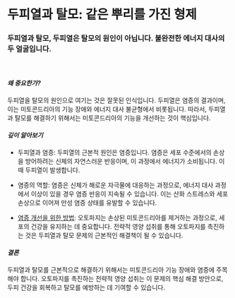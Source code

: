 # 두피열과 탈모: 같은 뿌리를 가진 형제

### 두피열과 탈모, 두피열은 탈모의 원인이 아닙니다. 불완전한 에너지 대사의 두 얼굴입니다.   
　   
#### ***왜 중요한가?***  
두피열을 탈모의 원인으로 여기는 것은 잘못된 인식입니다. 두피열은 염증의 결과이며, 이는 미토콘드리아의 기능 장애와 에너지 대사 불균형에서 비롯됩니다. 따라서, 두피열과 탈모를 해결하기 위해서는 미토콘드리아의 기능을 개선하는 것이 핵심입니다.  
  
#### ***깊이 알아보기***

 - 두피열과 염증: 두피열의 근본적 원인은 염증입니다. 염증은 세포 수준에서의 손상을 방어하려는 신체의 자연스러운 반응이며, 이 과정에서 에너지가 소비됩니다. 이때 두피열이 발생합니다.  
  
 - 염증의 역할: 염증은 신체가 해로운 자극물에 대응하는 과정으로, 에너지 대사 과정에서 이상이 있을 경우 염증 반응이 지속될 수 있습니다. 이는 산화 스트레스와 세포 손상으로 이어져 만성 염증 상태를 유발할 수 있습니다.  
  
 - [염증 개선을 위한 방법](/m04/m0407/m040703): 오토파지는 손상된 미토콘드리아를 제거하는 과정으로, 세포의 건강을 유지하는 데 중요합니다. 전략적 영양 섭취를 통해 오토파지를 촉진하는 것은 두피열과 탈모 문제의 근본적인 해결책이 될 수 있습니다.  
    
#### ***결론***   
두피열과 탈모를 근본적으로 해결하기 위해서는 미토콘드리아 기능 장애와 염증에 주목해야 합니다. 오토파지를 촉진하는 전략적 영양 섭취는 이 문제의 핵심 해결 방안으로, 두피 건강을 회복하고 탈모를 예방하는 데 기여할 수 있습니다.
<!--stackedit_data:
eyJoaXN0b3J5IjpbNDIwMDcxNCwxMDM5NjQ3NzIxXX0=
-->